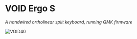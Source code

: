 # VOID Ergo S
*A handwired ortholinear split keyboard, running QMK firmware*

![VOID40](https://i.imgur.com/aQ571vc.jpg)
